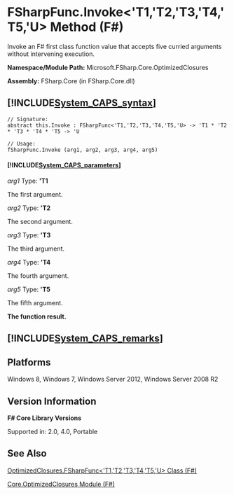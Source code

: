 # FSharpFunc.Invoke<'T1,'T2,'T3,'T4,'T5,'U> Method (F#)

Invoke an F# first class function value that accepts five curried arguments without intervening execution.

**Namespace/Module Path:** Microsoft.FSharp.Core.OptimizedClosures

**Assembly:** FSharp.Core (in FSharp.Core.dll)


## [!INCLUDE[System_CAPS_syntax](//System/Token/System_CAPS_syntax_md.md)]

```
// Signature:
abstract this.Invoke : FSharpFunc<'T1,'T2,'T3,'T4,'T5,'U> -> 'T1 * 'T2 * 'T3 * 'T4 * 'T5 -> 'U

// Usage:
fSharpFunc.Invoke (arg1, arg2, arg3, arg4, arg5)
```

#### [!INCLUDE[System_CAPS_parameters](//System/Token/System_CAPS_parameters_md.md)]
*arg1*
Type: **'T1**


The first argument.


*arg2*
Type: **'T2**


The second argument.


*arg3*
Type: **'T3**


The third argument.


*arg4*
Type: **'T4**


The fourth argument.


*arg5*
Type: **'T5**


The fifth argument.



**The function result.**
## [!INCLUDE[System_CAPS_remarks](//System/Token/System_CAPS_remarks_md.md)]

## Platforms
Windows 8, Windows 7, Windows Server 2012, Windows Server 2008 R2


## Version Information
**F# Core Library Versions**

Supported in: 2.0, 4.0, Portable




## See Also
[OptimizedClosures.FSharpFunc&#60;'T1,'T2,'T3,'T4,'T5,'U&#62; Class &#40;F&#35;&#41;](OptimizedClosures.FSharpFunc%3C%27T1%2C%27T2%2C%27T3%2C%27T4%2C%27T5%2C%27U%3E+Class+28%F%2329%.md)

[Core.OptimizedClosures Module &#40;F&#35;&#41;](Core.OptimizedClosures+Module+28%F%2329%.md)

